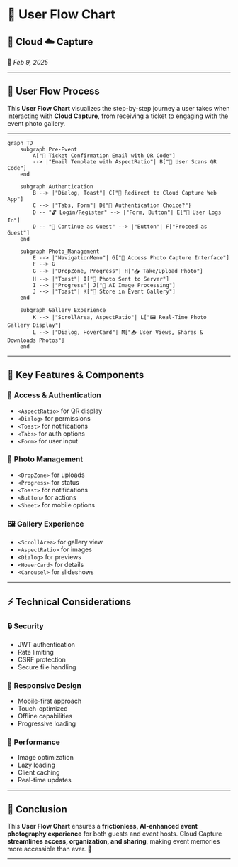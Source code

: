 # 🔄 **User Flow Chart**  

## 📡 Cloud ☁️ Capture  
📅 *Feb 9, 2025*  

---

## 📍 **User Flow Process**  

This **User Flow Chart** visualizes the step-by-step journey a user takes when interacting with **Cloud Capture**, from receiving a ticket to engaging with the event photo gallery.  

---

```mermaid
graph TD
    subgraph Pre-Event
        A["📧 Ticket Confirmation Email with QR Code"] 
        --> |"Email Template with AspectRatio"| B["📱 User Scans QR Code"]
    end

    subgraph Authentication
        B --> |"Dialog, Toast"| C["🔗 Redirect to Cloud Capture Web App"]
        C --> |"Tabs, Form"| D{"🔑 Authentication Choice?"}
        D -- "🔓 Login/Register" --> |"Form, Button"| E["👤 User Logs In"]
        D -- "🚶 Continue as Guest" --> |"Button"| F["Proceed as Guest"]
    end

    subgraph Photo_Management
        E --> |"NavigationMenu"| G["📸 Access Photo Capture Interface"]
        F --> G
        G --> |"DropZone, Progress"| H["📤 Take/Upload Photo"]
        H --> |"Toast"| I["🚀 Photo Sent to Server"]
        I --> |"Progress"| J["🤖 AI Image Processing"]
        J --> |"Toast"| K["💾 Store in Event Gallery"]
    end

    subgraph Gallery_Experience
        K --> |"ScrollArea, AspectRatio"| L["🖼️ Real-Time Photo Gallery Display"]
        L --> |"Dialog, HoverCard"| M["📥 User Views, Shares & Downloads Photos"]
    end
```

---

## 🎯 **Key Features & Components**  

### 📱 **Access & Authentication**
- `<AspectRatio>` for QR display
- `<Dialog>` for permissions
- `<Toast>` for notifications
- `<Tabs>` for auth options
- `<Form>` for user input

### 📸 **Photo Management**
- `<DropZone>` for uploads
- `<Progress>` for status
- `<Toast>` for notifications
- `<Button>` for actions
- `<Sheet>` for mobile options

### 🖼️ **Gallery Experience**
- `<ScrollArea>` for gallery view
- `<AspectRatio>` for images
- `<Dialog>` for previews
- `<HoverCard>` for details
- `<Carousel>` for slideshows

---

## ⚡ **Technical Considerations**

### 🔒 Security
- JWT authentication
- Rate limiting
- CSRF protection
- Secure file handling

### 📱 Responsive Design
- Mobile-first approach
- Touch-optimized
- Offline capabilities
- Progressive loading

### 🚀 Performance
- Image optimization
- Lazy loading
- Client caching
- Real-time updates

---

## 🎯 **Conclusion**  
This **User Flow Chart** ensures a **frictionless, AI-enhanced event photography experience** for both guests and event hosts. Cloud Capture **streamlines access, organization, and sharing**, making event memories more accessible than ever. 🎉  

---
